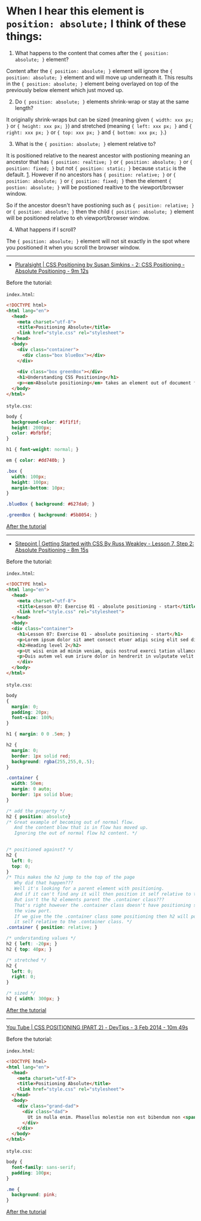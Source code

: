 # When I hear this element is `position: absolute;` I think of these things:

1. What happens to the content that comes after the `{ position: absolute; }` element?

Content after the `{ position: absolute; }` element will ignore the `{ position: absolute; }` element and will move up underneath it. This results in the `{ position: absolute; }` element being overlayed on top of the previously below element which just moved up.

2. Do `{ position: absolute; }` elements shrink-wrap or stay at the same length?

It originally shrink-wraps but can be sized (meaning given `{ width: xxx px; }` or `{ height: xxx px; }`) and stretched (meaning `{ left: xxx px; }` and `{ right: xxx px; }` or `{ top: xxx px; }` and `{ bottom: xxx px; }`.)

3. What is the  `{ position: absolute; }` element relative to?

It is positioned relative to the nearest ancestor with postioning meaning an ancestor that has `{ position: realtive; }` or `{ position: absolute; }` or `{ position: fixed; }` but not `{ position: static; }` because `static` is the default. [1](https://youtu.be/Rf6zAP4YnZA?list=PLqGj3iMvMa4L731ispRfGAabXeRpM4RL6&t=233). However if no ancestors has `{ position: relative; }` or `{ position: absolute; }` or `{ position: fixed; }`  then the element `{ postion: absolute; }` will be postioned realtive to the viewport/browser window.

So if the ancestor doesn't have postioning such as `{ position: relative; }` or `{ position: absolute; }` then the child `{ position: absolute; }` element will be positioned relative to eh viewport/browser window.

4. What happens if I scroll?

The `{ position: absolute; }` element will not sit exactly in the spot where you positioned it when you scroll the browser window. 

---

- [Pluralsight | CSS Positioning by Susan Simkins - 2: CSS Positioning - Absolute Positioning - 9m 12s](https://app.pluralsight.com/player?course=css-positioning-1834&author=susan-simkins&name=css-positioning-1834-m2&clip=1&mode=live)

Before the tutorial:

`index.html`:
```html
<!DOCTYPE html>
<html lang="en">
  <head>
    <meta charset="utf-8">
    <title>Positioning Absolute</title>
    <link href="style.css" rel="stylesheet">
  </head>
  <body>
    <div class="container">
      <div class="box blueBox"></div>
    </div>
    
    <div class="box greenBox"></div>
    <h1>Understanding CSS Positioning</h1>
    <p><em>Absolute positioning</em> takes an element out of document flow, meaning the browser acts as if the element has no width and height, and the other elements on the page move up as if it was never there. The position of the element is then fixed relative to the top level container, or the closest parent with a set positioning.</p> 
  </body>
</html>
```

`style.css`:
```css
body {
  background-color: #1f1f1f;
  height: 2000px;
  color: #bfbfbf;
}

h1 { font-weight: normal; }

em { color: #dd740b; }

.box {
  width: 100px;
  height: 100px;
  margin-bottom: 10px;
}

.blueBox { background: #627da0; }

.greenBox { background: #5b8054; }
```

[After the tutorial]()

---

- [Sitepoint | Getting Started with CSS By Russ Weakley - Lesson 7, Step 2: Absolute  Positioning - 8m 15s](https://www.sitepoint.com/premium/courses/getting-started-with-css-2903/lesson/7/step/2) 

Before the tutorial:

`index.html`:
```html
<!DOCTYPE html>
<html lang="en">
  <head>
    <meta charset="utf-8">
    <title>Lesson 07: Exercise 01 - absolute positioning - start</title>
    <link href="style.css" rel="stylesheet">
  </head>
  <body>
  <div class="container">
    <h1>Lesson 07: Exercise 01 - absolute positioning - start</h1>
    <p>Lorem ipsum dolor sit amet consect etuer adipi scing elit sed diam nonummy nibh euismod tinunt ut laoreet dolore magna aliquam erat volut. Ut wisi enim ad minim veniam, quis nostrud exerci tation ullamcorper suscipit lobortis nisl ut aliquip ex ea commodo consequat. Duis autem vel eum iriure dolor in hendrerit in vulputate velit esse molestie consequat, vel illum dolore eu feugiat nulla facilisis at vero eros et accumsan et iusto odio dignissim qui blandit praesent luptatum zzril delenit augue duis dolore te feugait nulla facilisi.</p>
    <h2>Heading level 2</h2>
    <p>Ut wisi enim ad minim veniam, quis nostrud exerci tation ullamcorper suscipit lobortis nisl ut aliquip ex ea commodo consequat. Duis autem vel eum iriure dolor in hendrerit in vulputate velit esse molestie consequat, vel illum dolore eu feugiat nulla facilisis at vero eros et accumsan et iusto odio dignissim qui blandit praesent luptatum zzril delenit augue duis dolore te feugait nulla facilisi. Lorem ipsum dolor sit amet, consectetuer adipiscing elit, sed diam nonummy nibh euismod tincidunt ut laoreet dolore magna aliquam erat volutpat.</p>
    <p>Duis autem vel eum iriure dolor in hendrerit in vulputate velit esse molestie consequat, vel illum dolore eu feugiat nulla facilisis at vero eros et accumsan et iusto odio dignissim qui blandit praesent luptatum zzril delenit augue duis dolore te feugait nulla facilisi. Lorem ipsum dolor sit amet, consectetuer adipiscing elit, sed diam nonummy nibh euismod tincidunt ut laoreet dolore magna aliquam erat volutpat. Ut wisi enim ad minim veniam, quis nostrud exerci tation ullamcorper suscipit lobortis nisl ut aliquip ex ea commodo consequat.</p>
    </div>
  </body>
</html>
```

`style.css`:
```css
body
{
  margin: 0;
  padding: 20px;
  font-size: 100%;
}

h1 { margin: 0 0 .5em; }

h2 {
  margin: 0;
  border: 1px solid red;
  background: rgba(255,255,0,.5);
}

.container {
  width: 50em;
  margin: 0 auto;
  border: 1px solid blue;
}

/* add the property */
h2 { position: absolute}
/* Great example of becoming out of normal flow.
   And the content blow that is in flow has moved up.
   Ignoring the out of normal flow h2 content. */
   

/* positioned against? */
h2 {
  left: 0;
  top: 0;
}
/* This makes the h2 jump to the top of the page
   Why did that happen??? 
   Well it's looking for a parent element with positioning.
   And if it can't find any it will then position it self relative to the view port.
   But isn't the h2 elements parent the .container class???
   That's right however the .container class doesn't have positioning so it chose
   the view port.
   If we give the the .container class some positioning then h2 will position
   it self relative to the .container class. */
.container { position: relative; }

/* understanding values */
h2 { left: -20px; }
h2 { top: 40px; }

/* stretched */
h2 {
  left: 0;
  right: 0;
}

/* sized */
h2 { width: 300px; }
```

[After the tutorial]()

---

[You Tube | CSS POSITIONING (PART 2) - DevTips - 3 Feb 2014 - 10m 49s](https://www.youtube.com/watch?v=Rf6zAP4YnZA&index=2&list=PLqGj3iMvMa4L731ispRfGAabXeRpM4RL6) 

Before the tutorial:

`index.html`:
```html
<!DOCTYPE html>
<html lang="en">
  <head>
    <meta charset="utf-8">
    <title>Positioning Absolute</title>
    <link href="style.css" rel="stylesheet">
  </head>
  <body>
    <div class="grand-dad">
      <div class="dad">
        Ut in nulla enim. Phasellus molestie non est bibendum non <span class="me">venenatis</span> nisl tempor. Suspendisse dictum feugiat nisl ut dapibus. Mauris iaculis porttitor posuere. Praesent id metus massa, ut blandit odio. Proin quis tortor.
      </div>
    </div>
  </body>
</html>
```

`style.css`:
```css
body {
  font-family: sans-serif;
  padding: 100px;
}

.me {
  background: pink;
}
```

[After the tutorial]()

